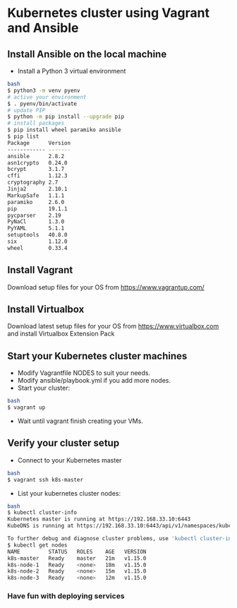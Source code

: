 # Kubernetes cluster using Vagrant and Ansible

## Install Ansible on the local machine
- Install a Python 3 virtual environment
```bash
bash
$ python3 -m venv pyenv
# active your environment
$ . pyenv/bin/activate
# update PIP
$ python -m pip install --upgrade pip
# install packages
$ pip install wheel paramiko ansible 
$ pip list
Package      Version
------------ -------
ansible      2.8.2
asn1crypto   0.24.0
bcrypt       3.1.7
cffi         1.12.3
cryptography 2.7
Jinja2       2.10.1
MarkupSafe   1.1.1
paramiko     2.6.0
pip          19.1.1
pycparser    2.19
PyNaCl       1.3.0
PyYAML       5.1.1
setuptools   40.8.0
six          1.12.0
wheel        0.33.4
```
## Install Vagrant
Download setup files for your OS from https://www.vagrantup.com/

## Install Virtualbox
Download latest setup files for your OS from https://www.virtualbox.com and install Virtualbox Extension Pack

## Start your Kubernetes cluster machines
- Modify Vagrantfile NODES to suit your needs.
- Modify ansible/playbook.yml if you add more nodes.
- Start your cluster:
```bash
bash
$ vagrant up
```
- Wait until vagrant finish creating your VMs.

## Verify your cluster setup
- Connect to your Kubernetes master
```bash
bash
$ vagrant ssh k8s-master
```
- List your kubernetes cluster nodes:
```bash
bash
$ kubectl cluster-info
Kubernetes master is running at https://192.168.33.10:6443
KubeDNS is running at https://192.168.33.10:6443/api/v1/namespaces/kube-system/services/kube-dns:dns/proxy

To further debug and diagnose cluster problems, use 'kubectl cluster-info dump'
$ kubectl get nodes
NAME         STATUS   ROLES    AGE   VERSION
k8s-master   Ready    master   21m   v1.15.0
k8s-node-1   Ready    <none>   18m   v1.15.0
k8s-node-2   Ready    <none>   15m   v1.15.0
k8s-node-3   Ready    <none>   12m   v1.15.0
```

### Have fun with deploying services